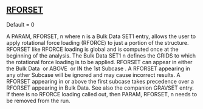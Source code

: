 ## [RFORSET](https://help.hexagonmi.com/bundle/MSC_Nastran_2022.4/page/Nastran_Combined_Book/qrg/parameters/TOC.RFORSET.xhtml)

Default = 0

A PARAM, RFORSET, n where n is a Bulk Data SET1 entry, allows the user to apply rotational force loading (RFORCE) to just a portion of the structure. RFORSET like RFORCE loading is global and is computed once at the beginning of the analysis. The Bulk Data SET1 n defines the GRIDS to which the rotational force loading is to be applied. RFORSET can appear in either the  Bulk Data  or  ABOVE  or  IN the 1st Subcase . A RFORSET appearing in any other Subcase will be ignored and may cause incorrect results. A RFORSET appearing in or above the first subcase takes precedence over a RFORSET appearing in Bulk Data. See also the companion GRAVSET entry. If there is no RFORCE loading called out, then PARAM, RFORSET, n needs to be removed from the run.

